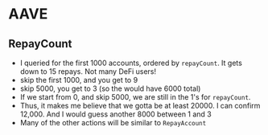 # AAVE

## RepayCount
- I queried for the first 1000 accounts, ordered by `repayCount`. It gets down to 15 repays. Not many DeFi users!
- skip the first 1000, and you get to 9 
- skip 5000, you get to 3 (so the would have 6000 total)
- If we start from 0, and skip 5000, we are still in the 1's for `repayCount`.
- Thus, it makes me believe that we gotta be at least 20000. I can confirm 12,000. And I would guess another 8000 between 1 and 3
- Many of the other actions will be similar to `RepayAccount`

## 